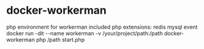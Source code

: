 # docker-workerman
php environment for workerman 
included php extensions: redis mysql event
docker run -dit --name workerman -v /your/project/path:/path docker-workerman php /path start.php
